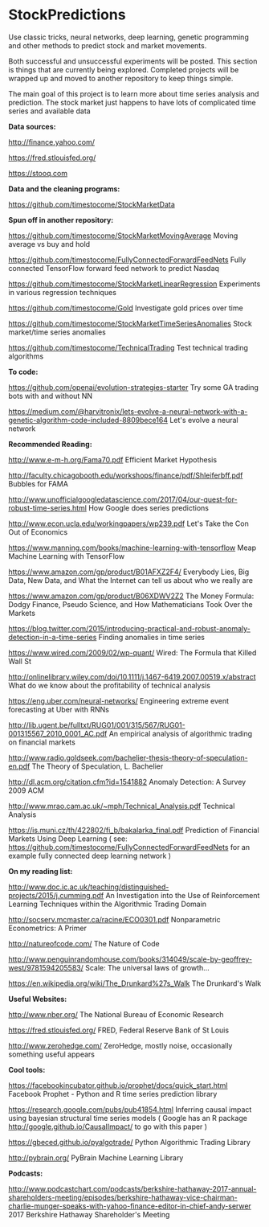 # StockPredictions
Use classic tricks, neural networks, deep learning, genetic programming and other methods to predict stock and market movements.

Both successful and unsuccessful experiments will be posted. This section is things that are currently being explored. Completed projects will be wrapped up and moved to another repository to keep things simple.

The main goal of this project is to learn more about time series analysis and prediction. The stock market just happens to have lots of complicated time series and available data



<b>Data sources:</b>

http://finance.yahoo.com/

https://fred.stlouisfed.org/

https://stooq.com



<b>Data and the cleaning programs:</b>

https://github.com/timestocome/StockMarketData 



<b>Spun off in another repository:</b> 

https://github.com/timestocome/StockMarketMovingAverage  Moving average vs buy and hold 

https://github.com/timestocome/FullyConnectedForwardFeedNets Fully connected  TensorFlow forward feed network to predict Nasdaq

https://github.com/timestocome/StockMarketLinearRegression  Experiments in various regression techniques 

https://github.com/timestocome/Gold Investigate gold prices over time

https://github.com/timestocome/StockMarketTimeSeriesAnomalies Stock market/time series anomalies

https://github.com/timestocome/TechnicalTrading Test technical trading algorithms



<b>To code:</b>

https://github.com/openai/evolution-strategies-starter  Try some GA trading bots with and without NN 

https://medium.com/@harvitronix/lets-evolve-a-neural-network-with-a-genetic-algorithm-code-included-8809bece164 Let's evolve a neural network 




<b>Recommended Reading:</b> 

http://www.e-m-h.org/Fama70.pdf  Efficient Market Hypothesis 

http://faculty.chicagobooth.edu/workshops/finance/pdf/Shleiferbff.pdf Bubbles for FAMA

http://www.unofficialgoogledatascience.com/2017/04/our-quest-for-robust-time-series.html  How Google does series predictions

http://www.econ.ucla.edu/workingpapers/wp239.pdf Let's Take the Con Out of Economics


https://www.manning.com/books/machine-learning-with-tensorflow Meap Machine Learning with TensorFlow

https://www.amazon.com/gp/product/B01AFXZ2F4/ Everybody Lies, Big Data, New Data, and What the Internet can tell us about who we really are

https://www.amazon.com/gp/product/B06XDWV2Z2 The Money Formula: Dodgy Finance, Pseudo Science, and How Mathematicians Took Over the Markets

https://blog.twitter.com/2015/introducing-practical-and-robust-anomaly-detection-in-a-time-series Finding anomalies in time series 

https://www.wired.com/2009/02/wp-quant/ Wired: The Formula that Killed Wall St

http://onlinelibrary.wiley.com/doi/10.1111/j.1467-6419.2007.00519.x/abstract What do we know about the profitability of technical analysis

https://eng.uber.com/neural-networks/ Engineering extreme event forecasting at Uber with RNNs

http://lib.ugent.be/fulltxt/RUG01/001/315/567/RUG01-001315567_2010_0001_AC.pdf An empirical analysis of algorithmic trading on financial markets 

http://www.radio.goldseek.com/bachelier-thesis-theory-of-speculation-en.pdf The Theory of Speculation, L. Bachelier

http://dl.acm.org/citation.cfm?id=1541882 Anomaly Detection: A Survey 2009 ACM 

http://www.mrao.cam.ac.uk/~mph/Technical_Analysis.pdf Technical Analysis

https://is.muni.cz/th/422802/fi_b/bakalarka_final.pdf Prediction of Financial Markets Using Deep Learning ( see: https://github.com/timestocome/FullyConnectedForwardFeedNets for an example fully connected deep learning network )


<b>On my reading list:</b>


http://www.doc.ic.ac.uk/teaching/distinguished-projects/2015/j.cumming.pdf  An Investigation into the Use of Reinforcement Learning Techniques within the Algorithmic Trading Domain 

http://socserv.mcmaster.ca/racine/ECO0301.pdf Nonparametric Econometrics: A Primer

http://natureofcode.com/ The Nature of Code

http://www.penguinrandomhouse.com/books/314049/scale-by-geoffrey-west/9781594205583/ Scale: The universal laws of growth...

https://en.wikipedia.org/wiki/The_Drunkard%27s_Walk The Drunkard's Walk


<b>Useful Websites:</b>

http://www.nber.org/ The National Bureau of Economic Research 

https://fred.stlouisfed.org/ FRED, Federal Reserve Bank of St Louis

http://www.zerohedge.com/ ZeroHedge, mostly noise, occasionally something useful appears


<b>Cool tools:</b>

https://facebookincubator.github.io/prophet/docs/quick_start.html Facebook Prophet - Python and R time series prediction library

https://research.google.com/pubs/pub41854.html Inferring causal impact using bayesian structural time series models ( Google has an R package http://google.github.io/CausalImpact/ to go with this paper )

https://gbeced.github.io/pyalgotrade/ Python Algorithmic Trading Library

http://pybrain.org/ PyBrain Machine Learning Library


<b>Podcasts:</b>

http://www.podcastchart.com/podcasts/berkshire-hathaway-2017-annual-shareholders-meeting/episodes/berkshire-hathaway-vice-chairman-charlie-munger-speaks-with-yahoo-finance-editor-in-chief-andy-serwer 2017 Berkshire Hathaway Shareholder's Meeting



